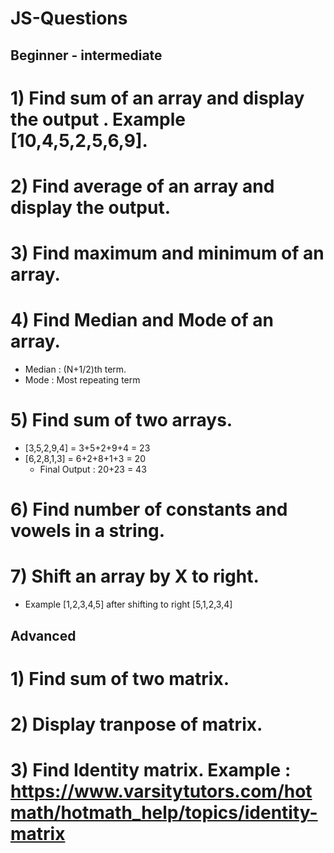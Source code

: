 # JS-Questions

## Beginner - intermediate
# 1) Find sum of an array and display the output . Example [10,4,5,2,5,6,9].
# 2) Find average of an array and display the output. 
# 3) Find maximum and minimum of an array.
# 4) Find Median and Mode of an array. 
  - Median : (N+1/2)th term.
  - Mode : Most repeating term
# 5) Find sum of two arrays.
  - [3,5,2,9,4] = 3+5+2+9+4 = 23
  - [6,2,8,1,3] = 6+2+8+1+3 = 20 
    - Final Output : 20+23 = 43
# 6) Find number of constants and vowels in a string.
# 7) Shift an array by X to right. 
  - Example [1,2,3,4,5] after shifting to right [5,1,2,3,4]

## Advanced

# 1) Find sum of two matrix.
# 2) Display tranpose of matrix.
# 3) Find Identity matrix. Example : https://www.varsitytutors.com/hotmath/hotmath_help/topics/identity-matrix
    

